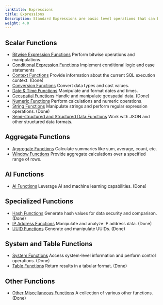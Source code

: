 ```yaml
---
linktitle: Expressions
title: Expressions
Description: Standard Expressions are basic level operations that can be added across the platform such as finding the max value in a column, extracting the year from a date field, or removing the leading zeroes in a text field.
weight: 4.0
---
```


## Scalar Functions

- [Bitwise Expression Functions](./01-bitmap-functions) Perform bitwise operations and manipulations.
- [Conditional Expression Functions](./03-conditional-functions) Implement conditional logic and case statements
- [Context Functions](./15-context-functions) Provide information about the current SQL execution context. (Done)
- [Conversion Functions](./02-conversion-functions) Convert data types and cast values.
- [Date & Time Functions](./05-datetime-functions) Manipulate and format dates and times.
- [Geospatial Functions](./09-geo-functions) Handle and manipulate geospatial data. (Done)
- [Numeric Functions](./04-numeric-functions) Perform calculations and numeric operations.
- [String Functions](./06-string-functions) Manipulate strings and perform regular expression operations. (Done)
- [Semi-structured and Structured Data Functions](./10-semi-structured-functions) Work with JSON and other structured data formats.

## Aggregate Functions

- [Aggregate Functions](./07-aggregate-functions) Calculate summaries like sum, average, count, etc.
- [Window Functions](./08-window-functions) Provide aggregate calculations over a specified range of rows.

## AI Functions

- [AI Functions](./11-ai-functions) Leverage AI and machine learning capabilities. (Done)

## Specialized Functions

- [Hash Functions](./12-hash-functions) Generate hash values for data security and comparison. (Done)
- [IP Address Functions](./14-ip-address-functions) Manipulate and analyze IP address data. (Done)
- [UUID Functions](./13-uuid-functions) Generate and manipulate UUIDs. (Done)

## System and Table Functions

- [System Functions](./16-system-functions) Access system-level information and perform control operations. (Done)
- [Table Functions](./17-table-functions) Return results in a tabular format. (Done)

## Other Functions

- [Other Miscellaneous Functions](./19-other-functions) A collection of various other functions. (Done)
